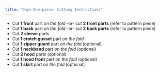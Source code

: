 ```yaml
---
title: "Onyx One-piece: Cutting Instructions"
---
```


- Cut **1 front** part _on the fold_ -or- cut **2 front parts** (refer to pattern piece)
- Cut **1 back** part _on the fold_ -or- cut **2 back parts** (refer to pattern piece)
- Cut **2 sleeve** parts
- Cut **1 crotch gusset** part _on the fold_
- Cut **1 zipper guard** part _on the fold_ (optional)
- Cut **1 neckband** part _on the fold_ (optional)
- Cut **2 hood** parts (optional)
- Cut **1 hood front** part _on the fold_ (optional)
- Cut **1 skirt** part _on the fold_ (optional)
